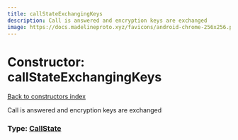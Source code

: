 ```yaml
---
title: callStateExchangingKeys
description: Call is answered and encryption keys are exchanged
image: https://docs.madelineproto.xyz/favicons/android-chrome-256x256.png
---
```

# Constructor: callStateExchangingKeys  
[Back to constructors index](index.md)



Call is answered and encryption keys are exchanged




### Type: [CallState](../types/CallState.md)


